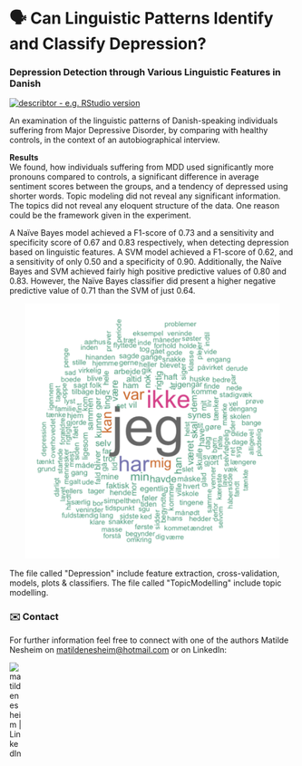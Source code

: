 # 🗣️ Can Linguistic Patterns Identify and Classify Depression?
### Depression Detection through Various Linguistic Features in Danish
[![describtor - e.g. RStudio version](https://img.shields.io/badge/RStudio%20Version->=3.6.1-green)](www.desired_reference.com)

An examination of the linguistic patterns of Danish-speaking individuals suffering from Major Depressive Disorder, by comparing with healthy controls, in the context of an autobiographical interview. 

**Results**<br>
We found, how individuals suffering from MDD used significantly more pronouns compared to controls, a significant difference in average sentiment scores between the groups, and a tendency of depressed using shorter words. Topic modeling did not reveal any significant information. The topics did not reveal any eloquent structure of the data. One reason could be the framework given in the experiment. 

A Naïve Bayes model achieved a F1-score of 0.73 and a sensitivity and specificity score of 0.67 and 0.83 respectively, when detecting depression based on linguistic features.
A SVM model achieved a F1-score of 0.62, and a sensitivity of only 0.50 and a specificity of 0.90.
Additionally, the Naïve Bayes and SVM achieved fairly high positive predictive values of 0.80 and 0.83. However, the Naïve Bayes classifier did present a higher negative predictive value of 0.71 than the SVM of just 0.64. 

<div align="center"><img src="img/dep.png" width="450px"/></div>
 
The file called "Depression" include feature extraction, cross-validation, models, plots & classifiers. The file called "TopicModelling" include topic modelling. 

### ✉️ Contact
For further information feel free to connect with one of the authors Matilde Nesheim on [matildenesheim@hotmail.com](mailto:matildenesheim@hotmail.com?subject=[GitHub]%20depression-nlp) or on LinkedIn:

[<img align="left" alt="matildenesheim | LinkedIn" width="22px" src="https://raw.githubusercontent.com/rahuldkjain/github-profile-readme-generator/master/src/images/icons/Social/linked-in-alt.svg" />][linkedin]

<br />

</details>

[linkedin]: https://www.linkedin.com/in/matildenesheim
